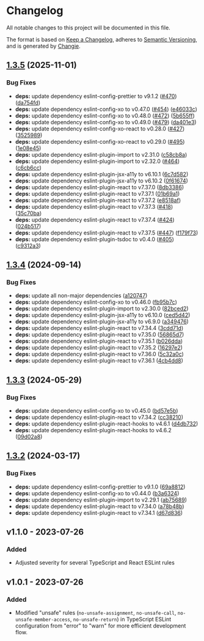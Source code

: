 # Changelog
All notable changes to this project will be documented in this file.

The format is based on [Keep a Changelog](https://keepachangelog.com/en/1.0.0/),
adheres to [Semantic Versioning](https://semver.org/spec/v2.0.0.html),
and is generated by [Changie](https://github.com/miniscruff/changie).


## [1.3.5](https://github.com/jellydn/eslint-config-productsway/compare/v1.3.4...v1.3.5) (2025-11-01)


### Bug Fixes

* **deps:** update dependency eslint-config-prettier to v9.1.2 ([#470](https://github.com/jellydn/eslint-config-productsway/issues/470)) ([da754fd](https://github.com/jellydn/eslint-config-productsway/commit/da754fde9fba8979264933c488ce1e49d71d46dd))
* **deps:** update dependency eslint-config-xo to v0.47.0 ([#454](https://github.com/jellydn/eslint-config-productsway/issues/454)) ([e46033c](https://github.com/jellydn/eslint-config-productsway/commit/e46033c06be9cd251711aa02fa52d89aea788636))
* **deps:** update dependency eslint-config-xo to v0.48.0 ([#472](https://github.com/jellydn/eslint-config-productsway/issues/472)) ([5b655ff](https://github.com/jellydn/eslint-config-productsway/commit/5b655ff9072a5fe7c95422ebcbce6c2e77172be8))
* **deps:** update dependency eslint-config-xo to v0.49.0 ([#479](https://github.com/jellydn/eslint-config-productsway/issues/479)) ([da401e3](https://github.com/jellydn/eslint-config-productsway/commit/da401e33bafb08d384b57908b27908f6504cc983))
* **deps:** update dependency eslint-config-xo-react to v0.28.0 ([#427](https://github.com/jellydn/eslint-config-productsway/issues/427)) ([3525989](https://github.com/jellydn/eslint-config-productsway/commit/3525989c80ed88e992f3388cc7995b6c26ecf095))
* **deps:** update dependency eslint-config-xo-react to v0.29.0 ([#495](https://github.com/jellydn/eslint-config-productsway/issues/495)) ([1e08e45](https://github.com/jellydn/eslint-config-productsway/commit/1e08e45cbf8f1196e3a1bcee8fa1e3b1568d24ec))
* **deps:** update dependency eslint-plugin-import to v2.31.0 ([c58cb8a](https://github.com/jellydn/eslint-config-productsway/commit/c58cb8a0aebf2313727b919416b59c60bffcb481))
* **deps:** update dependency eslint-plugin-import to v2.32.0 ([#464](https://github.com/jellydn/eslint-config-productsway/issues/464)) ([c6cb6cc](https://github.com/jellydn/eslint-config-productsway/commit/c6cb6ccc8f602786b720e1f9e7153f8888aa6e59))
* **deps:** update dependency eslint-plugin-jsx-a11y to v6.10.1 ([6c7d582](https://github.com/jellydn/eslint-config-productsway/commit/6c7d582d1400e2df09fe4d2bba7846f4d570d178))
* **deps:** update dependency eslint-plugin-jsx-a11y to v6.10.2 ([0f61674](https://github.com/jellydn/eslint-config-productsway/commit/0f6167415210035e450bd6d71bf92730c9fb0ba0))
* **deps:** update dependency eslint-plugin-react to v7.37.0 ([8db3386](https://github.com/jellydn/eslint-config-productsway/commit/8db33862dde0b90023dba02000758373bdf92d44))
* **deps:** update dependency eslint-plugin-react to v7.37.1 ([01b69a1](https://github.com/jellydn/eslint-config-productsway/commit/01b69a1e392632231f8ffdc3308c3617e511c417))
* **deps:** update dependency eslint-plugin-react to v7.37.2 ([e8518af](https://github.com/jellydn/eslint-config-productsway/commit/e8518af2867635b694afc3ab511fc2672e9894e0))
* **deps:** update dependency eslint-plugin-react to v7.37.3 ([#418](https://github.com/jellydn/eslint-config-productsway/issues/418)) ([35c70ba](https://github.com/jellydn/eslint-config-productsway/commit/35c70bad789bc49ae623c1c168dc868de5a86a95))
* **deps:** update dependency eslint-plugin-react to v7.37.4 ([#424](https://github.com/jellydn/eslint-config-productsway/issues/424)) ([024b517](https://github.com/jellydn/eslint-config-productsway/commit/024b51761e0a8a067b4b0f7911522ae04c896c16))
* **deps:** update dependency eslint-plugin-react to v7.37.5 ([#447](https://github.com/jellydn/eslint-config-productsway/issues/447)) ([f179f73](https://github.com/jellydn/eslint-config-productsway/commit/f179f738dd949146f2ec0f0c654da8cc401d7d55))
* **deps:** update dependency eslint-plugin-tsdoc to v0.4.0 ([#405](https://github.com/jellydn/eslint-config-productsway/issues/405)) ([c9312a3](https://github.com/jellydn/eslint-config-productsway/commit/c9312a3f74133571ae713e597870784bbfc88e60))

## [1.3.4](https://github.com/jellydn/eslint-config-productsway/compare/v1.3.3...v1.3.4) (2024-09-14)


### Bug Fixes

* **deps:** update all non-major dependencies ([a120747](https://github.com/jellydn/eslint-config-productsway/commit/a120747702f0ffccd828391c4491f426baa02272))
* **deps:** update dependency eslint-config-xo to v0.46.0 ([fb95b7c](https://github.com/jellydn/eslint-config-productsway/commit/fb95b7c9672bdf2f79ddcf71e742c6143241f8ba))
* **deps:** update dependency eslint-plugin-import to v2.30.0 ([82bced2](https://github.com/jellydn/eslint-config-productsway/commit/82bced2b0f3f2a79cd2da9e359c13181f1df73c5))
* **deps:** update dependency eslint-plugin-jsx-a11y to v6.10.0 ([ced5d42](https://github.com/jellydn/eslint-config-productsway/commit/ced5d422c2deb004d8ade6fc49150a5928cfaf13))
* **deps:** update dependency eslint-plugin-jsx-a11y to v6.9.0 ([a349476](https://github.com/jellydn/eslint-config-productsway/commit/a349476353afc17b2f4404b6153a5da24609ac43))
* **deps:** update dependency eslint-plugin-react to v7.34.4 ([3cdd71d](https://github.com/jellydn/eslint-config-productsway/commit/3cdd71d6f7957bff36628a7b731d885e52776eba))
* **deps:** update dependency eslint-plugin-react to v7.35.0 ([56865d7](https://github.com/jellydn/eslint-config-productsway/commit/56865d73efafbaaffeb27c0b8692da864d1c4568))
* **deps:** update dependency eslint-plugin-react to v7.35.1 ([b026dda](https://github.com/jellydn/eslint-config-productsway/commit/b026ddada31e4c39a01c1336dd967f03dde36401))
* **deps:** update dependency eslint-plugin-react to v7.35.2 ([16297e2](https://github.com/jellydn/eslint-config-productsway/commit/16297e278d7519799070bb2f1c6d47b6b219c43e))
* **deps:** update dependency eslint-plugin-react to v7.36.0 ([5c32a0c](https://github.com/jellydn/eslint-config-productsway/commit/5c32a0c3c4c434554f9fd09cfc298c21b77fa0af))
* **deps:** update dependency eslint-plugin-react to v7.36.1 ([4cb4dd8](https://github.com/jellydn/eslint-config-productsway/commit/4cb4dd83dfa77c8902c17f996436a111b1f0154d))

## [1.3.3](https://github.com/jellydn/eslint-config-productsway/compare/v1.3.2...v1.3.3) (2024-05-29)


### Bug Fixes

* **deps:** update dependency eslint-config-xo to v0.45.0 ([bd57e5b](https://github.com/jellydn/eslint-config-productsway/commit/bd57e5b9bc9d1a898269a27ab101b65343e07b02))
* **deps:** update dependency eslint-plugin-react to v7.34.2 ([cc38210](https://github.com/jellydn/eslint-config-productsway/commit/cc38210f9ba276597cd5f01c58746b17bf580430))
* **deps:** update dependency eslint-plugin-react-hooks to v4.6.1 ([d4db732](https://github.com/jellydn/eslint-config-productsway/commit/d4db732292b68004cf08c29d15ad4d121f895032))
* **deps:** update dependency eslint-plugin-react-hooks to v4.6.2 ([09d02a8](https://github.com/jellydn/eslint-config-productsway/commit/09d02a8bca2b920c2ed797cba06a95bfe96f5a74))

## [1.3.2](https://github.com/jellydn/eslint-config-productsway/compare/v1.3.1...v1.3.2) (2024-03-17)


### Bug Fixes

* **deps:** update dependency eslint-config-prettier to v9.1.0 ([69a8812](https://github.com/jellydn/eslint-config-productsway/commit/69a8812451e82ba8664fa7861bb3f3baf36b29ba))
* **deps:** update dependency eslint-config-xo to v0.44.0 ([b3a6324](https://github.com/jellydn/eslint-config-productsway/commit/b3a6324bed791a3c2e0f61fc7d0be1f31dbd0385))
* **deps:** update dependency eslint-plugin-import to v2.29.1 ([ab75689](https://github.com/jellydn/eslint-config-productsway/commit/ab75689b36454853ce14c13d357981b23f6ea665))
* **deps:** update dependency eslint-plugin-react to v7.34.0 ([a78b48b](https://github.com/jellydn/eslint-config-productsway/commit/a78b48b57103b8e2608c33ab3aac52f51772d9d6))
* **deps:** update dependency eslint-plugin-react to v7.34.1 ([d67d836](https://github.com/jellydn/eslint-config-productsway/commit/d67d83689d2c10dfc3a160eac6766f1fde3557ef))

## v1.1.0 - 2023-07-26
### Added
* Adjusted severity for several TypeScript and React ESLint rules

## v1.0.1 - 2023-07-26

### Added

-   Modified "unsafe" rules (`no-unsafe-assignment`, `no-unsafe-call`, `no-unsafe-member-access`, `no-unsafe-return`) in TypeScript ESLint configuration from "error" to "warn" for more efficient development flow.
